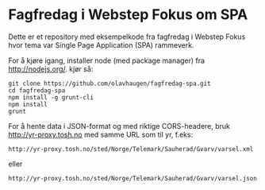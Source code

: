 # Fagfredag i Webstep Fokus om SPA

Dette er et repository med eksempelkode fra fagfredag i Webstep Fokus hvor tema var Single Page Application (SPA) rammeverk.


For å kjøre igang, installer node (med package manager) fra http://nodejs.org/.
kjør så: 

```
git clone https://github.com/olavhaugen/fagfredag-spa.git
cd fagfredag-spa
npm install -g grunt-cli
npm install
grunt
```

For å hente data i JSON-format og med riktige CORS-headere, bruk http://yr-proxy.tosh.no med samme URL som til yr, f.eks:

```
http://yr-proxy.tosh.no/sted/Norge/Telemark/Sauherad/Gvarv/varsel.xml
```
eller 
```
http://yr-proxy.tosh.no/sted/Norge/Telemark/Sauherad/Gvarv/varsel.json
```